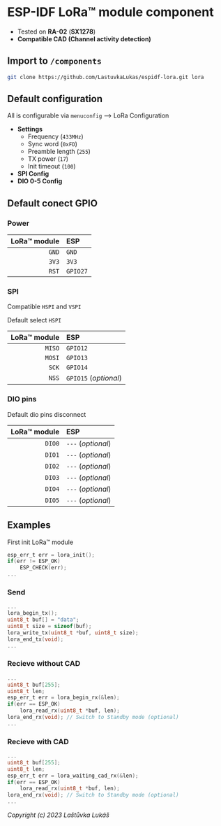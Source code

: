 # ESP-IDF LoRa™ module component

* Tested on **RA-02** (**SX1278**)
* **Compatible CAD (Channel activity detection)**

## Import to `/components`

```bash
git clone https://github.com/LastuvkaLukas/espidf-lora.git lora
```
## Default configuration

All is configurable via `menuconfig` --> LoRa Configuration
* **Settings**
    * Frequency (`433MHz`)
    * Sync word (`0xFD`)
    * Preamble length (`255`)
    * TX power (`17`)
    * Init timeout (`100`)
* **SPI Config**
* **DIO 0-5 Config**

## Default conect GPIO

### Power
LoRa™ module | ESP
---: | :--- 
`GND` | `GND`
`3V3` | `3V3`
`RST` | `GPIO27`

### SPI
Compatible `HSPI` and `VSPI`

Default select `HSPI`

LoRa™ module | ESP
---: | :--- 
`MISO` | `GPIO12`
`MOSI` | `GPIO13`
`SCK` | `GPIO14`
`NSS` | `GPIO15` (_optional_)

### DIO pins

Default dio pins disconnect

LoRa™ module | ESP
---: | :--- 
`DIO0` | `---` (_optional_)
`DIO1` | `---` (_optional_)
`DIO2` | `---` (_optional_)
`DIO3` | `---` (_optional_)
`DIO4` | `---` (_optional_)
`DIO5` | `---` (_optional_)

## Examples
First init LoRa™ module
```c
esp_err_t err = lora_init();
if(err != ESP_OK)
    ESP_CHECK(err);
...
```
### Send
```c
...
lora_begin_tx();
uint8_t buf[] = "data";
uint8_t size = sizeof(buf);
lora_write_tx(uint8_t *buf, uint8_t size);
lora_end_tx(void);
...
```
### Recieve without CAD
```c
...
uint8_t buf[255];
uint8_t len;
esp_err_t err = lora_begin_rx(&len);
if(err == ESP_OK)
    lora_read_rx(uint8_t *buf, len);
lora_end_rx(void); // Switch to Standby mode (optional)
...
```

### Recieve with CAD
```c
...
uint8_t buf[255];
uint8_t len;
esp_err_t err = lora_waiting_cad_rx(&len);
if(err == ESP_OK)
    lora_read_rx(uint8_t *buf, len);
lora_end_rx(void); // Switch to Standby mode (optional)
...
```

*Copyright (c) 2023 Laštůvka Lukáš*